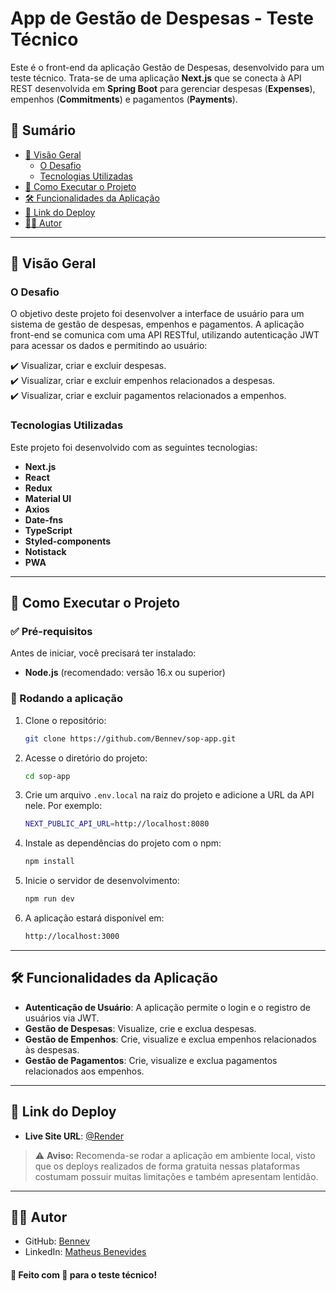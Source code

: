 # App de Gestão de Despesas - Teste Técnico

Este é o front-end da aplicação Gestão de Despesas, desenvolvido para um teste técnico. Trata-se de uma aplicação **Next.js** que se conecta à API REST desenvolvida em **Spring Boot** para gerenciar despesas (**Expenses**), empenhos (**Commitments**) e pagamentos (**Payments**).

## 📑 Sumário

- [📌 Visão Geral](#-visão-geral)
    - [O Desafio](#o-desafio)
    - [Tecnologias Utilizadas](#tecnologias-utilizadas)
- [🚀 Como Executar o Projeto](#-como-executar-o-projeto)
- [🛠 Funcionalidades da Aplicação](#-funcionalidades-da-aplicação)
- [🔗 Link do Deploy](#-link-do-deploy)
- [👨‍💻 Autor](#-autor)

---

## 📌 Visão Geral

### O Desafio

O objetivo deste projeto foi desenvolver a interface de usuário para um sistema de gestão de despesas, empenhos e pagamentos. A aplicação front-end se comunica com uma API RESTful, utilizando autenticação JWT para acessar os dados e permitindo ao usuário:

✔️ Visualizar, criar e excluir despesas.  
✔️ Visualizar, criar e excluir empenhos relacionados a despesas.  
✔️ Visualizar, criar e excluir pagamentos relacionados a empenhos.

### Tecnologias Utilizadas

Este projeto foi desenvolvido com as seguintes tecnologias:

- **Next.js**
- **React** 
- **Redux**
- **Material UI**
- **Axios**
- **Date-fns**
- **TypeScript**
- **Styled-components**
- **Notistack**
- **PWA**

---

## 🚀 Como Executar o Projeto

### ✅ Pré-requisitos

Antes de iniciar, você precisará ter instalado:

- **Node.js** (recomendado: versão 16.x ou superior)

### 🚀 Rodando a aplicação

1. Clone o repositório:
    ```sh
    git clone https://github.com/Bennev/sop-app.git
    ```

2. Acesse o diretório do projeto:
    ```sh
    cd sop-app
    ```

3. Crie um arquivo `.env.local` na raiz do projeto e adicione a URL da API nele. Por exemplo:
    ```sh
    NEXT_PUBLIC_API_URL=http://localhost:8080
    ```

3. Instale as dependências do projeto com o npm:
    ```sh
    npm install
    ```

4. Inicie o servidor de desenvolvimento:
    ```sh
    npm run dev
    ```

5. A aplicação estará disponível em:
    ```sh
    http://localhost:3000
    ```

---

## 🛠 Funcionalidades da Aplicação

- **Autenticação de Usuário**: A aplicação permite o login e o registro de usuários via JWT.
- **Gestão de Despesas**: Visualize, crie e exclua despesas.
- **Gestão de Empenhos**: Crie, visualize e exclua empenhos relacionados às despesas.
- **Gestão de Pagamentos**: Crie, visualize e exclua pagamentos relacionados aos empenhos.

---

## 🔗 Link do Deploy

- **Live Site URL**: [@Render](https://sop-app-lli2.onrender.com)  

> ⚠️ **Aviso:** Recomenda-se rodar a aplicação em ambiente local, visto que os deploys realizados de forma gratuita nessas plataformas costumam possuir muitas limitações e também apresentam lentidão.

---

## 👨‍💻 Autor

- GitHub: [Bennev](https://github.com/Bennev)
- LinkedIn: [Matheus Benevides](http://linkedin.com/in/matheusbenevidesmilitao)

#### 🚀 Feito com 💙 para o teste técnico!